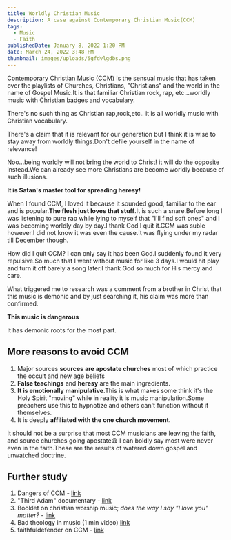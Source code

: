 ```yaml
---
title: Worldly Christian Music
description: A case against Contemporary Christian Music(CCM)
tags:
  - Music
  - Faith
publishedDate: January 8, 2022 1:20 PM
date: March 24, 2022 3:48 PM
thumbnail: images/uploads/5gfdvlgdbs.png
---
```

Contemporary Christian Music (CCM) is the sensual music that has taken over the playlists of Churches, Christians, "Christians" and the world in the name of Gospel Music.It is that familiar Christian rock, rap, etc...worldly music with Christian badges and vocabulary.

There's no such thing as Christian rap,rock,etc.. it is all worldly music with Christian vocabulary.

There's a claim that it is relevant for our generation but I think it is wise to stay away from worldly things.Don't defile yourself in the name of relevance!

Noo...being worldly will not bring the world to Christ! it will do the opposite instead.We can already see more Christians are become worldly because of such illusions.

**It is Satan's master tool for spreading heresy!**

When I found CCM, I loved it because it sounded good, familiar to the ear and is popular.**The flesh just loves that stuff**.It is such a snare.Before long I was listening to pure rap while lying to myself that "I'll find soft ones" and I was becoming worldly day by day.I thank God I quit it.CCM was suble however.I did not know it was even the cause.It was flying under my radar till December though.

How did I quit CCM? I can only say it has been God.I suddenly found it very repulsive.So much that I went without music for like 3 days.I would hit play and turn it off barely a song later.I thank God so much for His mercy and care.

What triggered me to research was a comment from a brother in Christ that this music is demonic and by just searching it, his claim was more than confirmed.

**This music is dangerous**

It has demonic roots for the most part.

## More reasons to avoid CCM

1. Major sources **sources are apostate churches** most of which practice the occult and new age beliefs
2. **False teachings** and **heresy** are the main ingredients.
3. **It is emotionally manipulative**.This is what makes some think it's the Holy Spirit "moving" while in reality it is music manipulation.Some preachers use this to hypnotize and others can't function without it themselves.
4. It is deeply **affiliated with the one church movement.**

 It should not be a surprise that most CCM musicians are leaving the faith, and source churches going apostate😪 I can boldly say most were never even in the faith.These are the results of watered down gospel and unwatched doctrine.

## Further study

1. Dangers of CCM - [link](https://www.youtube.com/playlist?list=PLfiFUjkQFWzd8Nv3dSsezYviSvEHb1r2e)
2. "Third Adam" documentary - [link](https://www.youtube.com/watch?v=pc7C0ZxDWUA&list=PLYltRndgBlAu-bP_2dLU24Ag-3SkrBHTe&index=4)
3. Booklet on christian worship music; *does the way I say "I love you" matter?* - [link](http://www.e-hope4all.info/media-eng/MusicAndWorshipWeb.pdf)
4. Bad theology in music (1 min video) [link](https://youtu.be/VAw_TQx-7rM)
5. faithfuldefender on CCM - [link](https://www.youtube.com/watch?v=BYX3N50Pj7w)